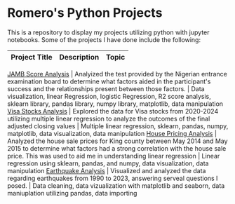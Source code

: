 # Romero's Python Projects

This is a repository to display my projects utilizing python with jupyter notebooks. Some of the projects I have done include the following:

Project Title  | Description   |  Topic
-------------- | ------------- | ------------------

[JAMB Score Analysis](https://github.com/Romero-Rb/Python-Jupyter-Projects/tree/main/JAMB%20Score%20Analysis) | Analyized the test provided by the Nigerian entrance examination board to determine what factors aided in the participant's success and the relationships present between those factors. | Data visualization, linear Regression, logistic Regression, R2 score analysis, sklearn library, pandas library, numpy library, matplotlib, data manipulation
[Visa Stocks Analysis](https://github.com/Romero-Rb/Python-Jupyter-Projects/tree/main/Visa%20Stocks%20Multiple%20Linear%20Reg) |  Explored the data for Visa stocks from 2020-2024 utilizing multiple linear regression to analyze the outcomes of the final adjusted closing values | Multiple linear regression, sklearn, pandas, numpy, matplotlib, data visualization, data manipulation 
[House Pricing Analysis](https://github.com/Romero-Rb/Python-Jupyter-Projects/tree/main/House%20Price%20Linear%20Reg) | Analyzed the house sale prices for King county between May 2014 and May 2015 to determine what factors had a strong correlation with the house sale price. This was used to aid me in understanding linear regression | Linear regression using sklearn, pandas, and numpy, data visualization, data manipulation
[Earthquake Analysis](https://github.com/Romero-Rb/Python-Jupyter-Projects/tree/main/Earthquake%20Analysis) | Visualized and analyzed the data regarding earthquakes from 1990 to 2023, answering serveal questions I posed. | Data cleaning, data vizualization with matplotlib and seaborn, data maniuplation utilizing pandas, data importing
